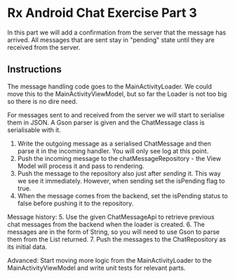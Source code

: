 Rx Android Chat Exercise Part 3
===============================

In this part we will add a confirmation from the server that the message has arrived. All messages that are sent stay in "pending" state until they are received from the server.

Instructions
------------

The message handling code goes to the MainActivityLoader. We could move this to the MainActivityViewModel, but so far the Loader is not too big so there is no dire need.

For messages sent to and received from the server we will start to serialise them in JSON. A Gson parser is given and the ChatMessage class is serialisable with it.

1. Write the outgoing message as a serialised ChatMessage and then parse it in the incoming handler. You will only see log at this point.
2. Push the incoming message to the chatMessageRepository - the View Model will process it and pass to rendering.
3. Push the message to the repository also just after *sending* it. This way we see it immediately. However, when sending set the isPending flag to true.
4. When the message comes from the backend, set the isPending status to false before pushing it to the repository.

Message history:
5. Use the given ChatMessageApi to retrieve previous chat messages from the backend when the loader is created.
6. The messages are in the form of String, so you will need to use Gson to parse them from the List returned.
7. Push the messages to the ChatRepository as its initial data.

Advanced: Start moving more logic from the MainActivityLoader to the MainActivityViewModel and write unit tests for relevant parts.
